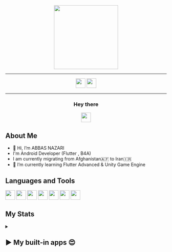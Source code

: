 



<div align="center">
<img height="200" src="https://user-images.githubusercontent.com/49541849/186910753-fc02e398-821e-4109-84db-6056710892de.gif">
</div>

---

<div align="center">
<a href="https://www.facebook.com/ABBASNAZARI.AF"><img height="30" src="https://user-images.githubusercontent.com/49541849/186905140-5676213b-fbaf-4669-81e8-3be5ea344a14.png"></a>
<a href="https://www.linkedin.com/in/abbas-nazari-0b6ba91ab/"><img height="30" src="https://user-images.githubusercontent.com/49541849/186904735-8800515b-d859-4cc4-abbb-86cd30f7c935.svg"></a>
</div>

---

<div align="center">
    <h3  display="inline">Hey there</h3>
    <img display="inline" height="30" src="https://user-images.githubusercontent.com/49541849/186905599-0f7b0863-5d0e-4103-922f-fee4110a7b3d.gif">
</div>



##  **About Me**


- 👋 Hi, I’m ABBAS NAZARI
- I'm Android Developer (Flutter , B4A)
- I am currently migrating from Afghanistan🇦🇫 to Iran🇮🇷
- 🌱 I’m currently learning Flutter Advanced & Unity Game Engine

##  **Languages and Tools**



<img height="30" src="https://user-images.githubusercontent.com/49541849/186938240-e2851fdf-efe9-4a41-9c37-f63c32b6cdce.png"></a>
<img height="30" src="https://user-images.githubusercontent.com/49541849/186938351-670f6301-1250-401e-ac38-eb0bf12c7ed8.png"></a>
<img height="30" src="https://user-images.githubusercontent.com/49541849/186938644-39f453ba-cab5-466d-ac0f-92114278a4a3.png"></a>
<img height="30" src="https://user-images.githubusercontent.com/49541849/186938708-50185a4a-d48b-43d2-a160-67e8dd9c3ac1.png"></a>
<img height="30" src="https://user-images.githubusercontent.com/49541849/186938784-e4c8c18f-892e-45ec-aedf-955928c5cc88.png"></a>
<img height="30" src="https://user-images.githubusercontent.com/49541849/186938922-bd72d967-fb5d-4605-9339-5865c76be4c8.png"></a>
<img height="30" src="https://user-images.githubusercontent.com/49541849/186938978-af7962fa-e170-4a47-b48d-b02cf5400641.png"></a>
<!-- <img height="30" src=""></a> -->




##  **My Stats**

    
<details><summary><h2>▶️ My built-in apps 😍</h2></summary>
 
| Application Name  | Application Icon |  Desc |  App installed|
| ----------------- | ---------------- | ----- | ------------- |
| bioshick      |<a href="https://play.google.com/store/apps/details?id=com.arianadevelopers.shick.bio"> <p align="center"> <img height="50" src="https://user-images.githubusercontent.com/49541849/186931643-ca6282d1-f351-426b-a00a-6ccdce8fcf95.png"></p></a>   | A program almost similar to a social network with special features  | ***+100k*** |
| roman sara    | <a href="https://play.google.com/store/apps/details?id=com.romanyalda.maa"><p align="center"><img height="50" src="https://user-images.githubusercontent.com/49541849/186931920-acbd3657-6c68-40fe-8516-8da86180da58.png"></p></a>   | The novel book has different parts <br> This program is not just a simple book. In this program, the store feature is included to buy books | ***+100k*** |
|   dehkade     | <a href="https://play.google.com/store/apps/details?id=af.arianadeveloper.dehkade.roman.dehkadaroman"><p align="center"><img height="50" src="https://user-images.githubusercontent.com/49541849/186932086-03140a63-7236-4c2d-9355-be45c08891c8.png"></p> </a>  | The novel book has different parts <br> and working with AdMob ads and other advertising networks | ***+10k*** |
|  cinemo       | <a href="https://play.google.com/store/apps/details?id=com.arianadeveloper.world.unmovie"><p align="center"> <img height="50" src="https://user-images.githubusercontent.com/49541849/186932144-8e90e4ea-416b-428c-8e25-454e5fde374c.png"></p></a>  | The infinity of movies and series | ***+1k*** |
|  sarai shahza | <a href="https://play.google.com/store/apps/details?id=af.arianadevelopers.sarai.shahzada"><p align="center"><img height="50" src="https://user-images.githubusercontent.com/49541849/186932215-aca7df15-ee65-427e-8171-677cf8f370e3.png"></p></a>   | A program to view currency rates in Afghanistan and the ability to convert currency rates | ***+10k*** |
|  Af News      | <a href="https://play.google.com/store/apps/details?id=af.arianadevelopers.newsafghanistan"><p align="center"><img height="50" src="https://user-images.githubusercontent.com/49541849/186932298-7e189773-e7ca-4b82-b819-100aa312e92d.png"></p></a>  | A program that broadcasts and covers new news in Afghanistan | ***+10k*** |



<!---
abbasnazari-0/abbasnazari-0 is a ✨ special ✨ repository because its `README.md` (this file) appears on your GitHub profile.
You can click the Preview link to take a look at your changes.
--->

